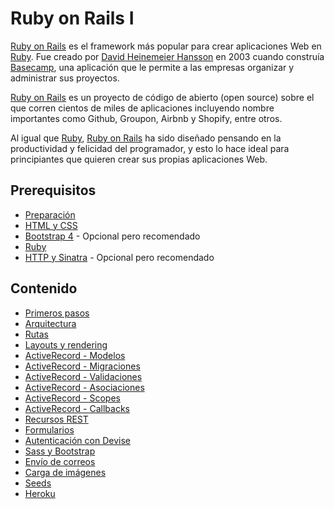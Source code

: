 # Ruby on Rails I

[Ruby on Rails](http://rubyonrails.org/) es el framework más popular para crear aplicaciones Web en [Ruby](https://www.ruby-lang.org/). Fue creado por [David Heinemeier Hansson](http://david.heinemeierhansson.com/) en 2003 cuando construía [Basecamp](https://basecamp.com/), una aplicación que le permite a las empresas organizar y administrar sus proyectos.

[Ruby on Rails](http://rubyonrails.org/) es un proyecto de código de abierto (open source) sobre el que corren cientos de miles de aplicaciones incluyendo nombre importantes como Github, Groupon, Airbnb y Shopify, entre otros.

Al igual que [Ruby](https://www.ruby-lang.org/), [Ruby on Rails](http://rubyonrails.org/) ha sido diseñado pensando en la productividad y felicidad del programador, y esto lo hace ideal para principiantes que quieren crear sus propias aplicaciones Web.

## Prerequisitos

* [Preparación](../prep/README.md)
* [HTML y CSS](../html-css/README.md)
* [Bootstrap 4](../bootstrap4/README.md) - Opcional pero recomendado
* [Ruby](../ruby/README.md)
* [HTTP y Sinatra](../sinatra/README.md) - Opcional pero recomendado

## Contenido

* [Primeros pasos](1-primeros-pasos.md)
* [Arquitectura](2-arquitectura.md)
* [Rutas](3-rutas.md)
* [Layouts y rendering](4-layouts-y-rendering.md)
* [ActiveRecord - Modelos](5-modelos.md)
* [ActiveRecord - Migraciones](6-migraciones.md)
* [ActiveRecord - Validaciones](7-validaciones.md)
* [ActiveRecord - Asociaciones](8-asociaciones.md)
* [ActiveRecord - Scopes](9-scopes.md)
* [ActiveRecord - Callbacks](10-callbacks.md)
* [Recursos REST](11-recursos-rest.md)
* [Formularios](12-formularios.md)
* [Autenticación con Devise](13-autenticacion-con-devise.md)
* [Sass y Bootstrap](14-sass-bootstrap.md)
* [Envío de correos](15-envio-correos.md)
* [Carga de imágenes](16-carga-imagenes.md)
* [Seeds](17-seeds.md)
* [Heroku](18-heroku.md)
